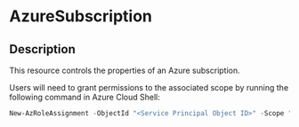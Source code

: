 
# AzureSubscription

## Description

This resource controls the properties of an Azure subscription.

Users will need to grant permissions to the associated scope by running the following command in Azure Cloud Shell:
```Powershell
New-AzRoleAssignment -ObjectId "<Service Principal Object ID>" -Scope "Microsoft.Subscription/aliases/<subscription>" -RoleDefinitionName 'Contributor' -ObjectType 'ServicePrincipal'
```
